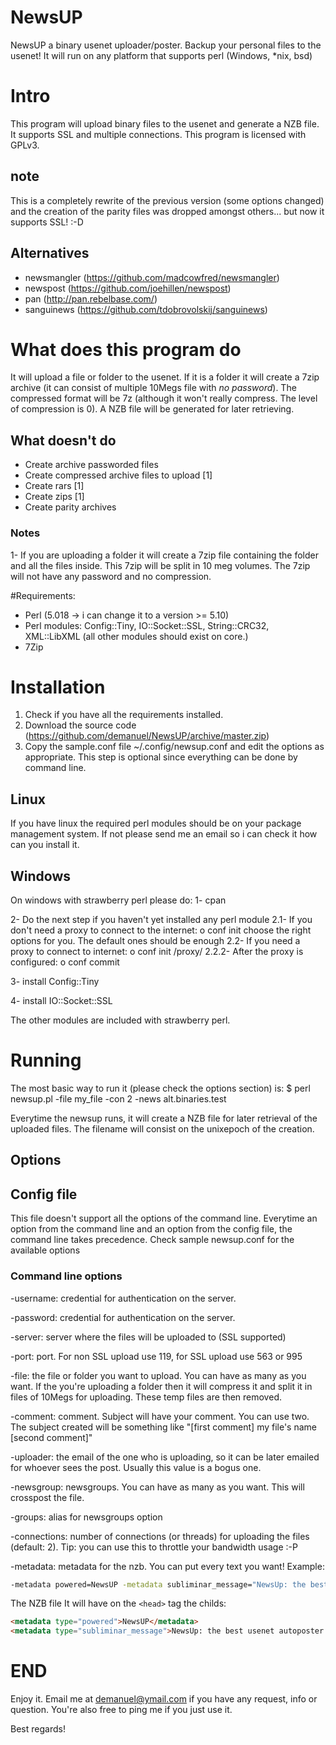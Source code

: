 NewsUP
======

NewsUP a binary usenet uploader/poster. Backup your personal files to the usenet!
It will run on any platform that supports perl (Windows, *nix, bsd)

# Intro

This program will upload binary files to the usenet and generate a NZB file. It supports SSL and multiple connections.
This program is licensed with GPLv3.


## note
This is a completely rewrite of the previous version (some options changed) and the creation of the parity files was dropped amongst others... but now it supports SSL! :-D

## Alternatives
* newsmangler (https://github.com/madcowfred/newsmangler)
* newspost (https://github.com/joehillen/newspost)
* pan (http://pan.rebelbase.com/)
* sanguinews (https://github.com/tdobrovolskij/sanguinews)


# What does this program do

It will upload a file or folder to the usenet. 
If it is a folder it will create a 7zip archive (it can consist of multiple 10Megs file with *no password*).
The compressed format will be 7z (although it won't really compress. The level of compression is 0).
A NZB file will be generated for later retrieving.

## What doesn't do

* Create archive passworded files 
* Create compressed archive files to upload [1]
* Create rars [1]
* Create zips [1]
* Create parity archives


### Notes
1- If you are uploading a folder it will create a 7zip file containing the folder and all the files inside. This 7zip will be split in 10 meg volumes.
The 7zip will not have any password and no compression.


#Requirements:
* Perl (5.018 -> i can change it to a version >= 5.10)
* Perl modules: Config::Tiny, IO::Socket::SSL, String::CRC32, XML::LibXML (all other modules should exist on core.)
* 7Zip

# Installation
1. Check if you have all the requirements installed.
2. Download the source code (https://github.com/demanuel/NewsUP/archive/master.zip)
3. Copy the sample.conf file ~/.config/newsup.conf and edit the options as appropriate. This step is optional since everything can be done by command line.

## Linux
If you have linux the required perl modules should be on your package management system. If not please send me an email so i can check it how can you install it.

## Windows
On windows with strawberry perl please do:
1- cpan

2- Do the next step if you haven't yet installed any perl module
2.1- If you don't need a proxy to connect to the internet: o conf init
choose the right options for you. The default ones should be enough
2.2- If you need a proxy to connect to internet: o conf init /proxy/
2.2.2- After the proxy is configured: o conf commit

3- install Config::Tiny

4- install IO::Socket::SSL

The other modules are included with strawberry perl.



# Running
The most basic way to run it (please check the options section) is:
$ perl newsup.pl -file my_file -con 2 -news alt.binaries.test

Everytime the newsup runs, it will create a NZB file for later retrieval of the uploaded files. The filename will consist on the unixepoch of the creation.


## Options

## Config file
This file doesn't support all the options of the command line. Everytime an option from the command line and an option from the config file, the command line takes precedence.
Check sample newsup.conf for the available options

### Command line options

-username: credential for authentication on the server.

-password: credential for authentication on the server.

-server: server where the files will be uploaded to (SSL supported)

-port: port. For non SSL upload use 119, for SSL upload use 563 or 995

-file: the file or folder you want to upload. You can have as many as you want. If the you're uploading a folder then it will compress it and split it in files of 10Megs for uploading. These temp files are then removed. 

-comment: comment. Subject will have your comment. You can use two. The subject created will be something like "[first comment] my file's name [second comment]"

-uploader: the email of the one who is uploading, so it can be later emailed for whoever sees the post. Usually this value is a bogus one.

-newsgroup: newsgroups. You can have as many as you want. This will crosspost the file.

-groups: alias for newsgroups option

-connections: number of connections (or threads) for uploading the files (default: 2). Tip: you can use this to throttle your bandwidth usage :-P

-metadata: metadata for the nzb. You can put every text you want! Example: 
```bash
-metadata powered=NewsUP -metadata subliminar_message="NewsUp: the best usenet autoposter crossplatform"
```

The NZB file It will have on the ```<head>``` tag the childs:
```html 
<metadata type="powered">NewsUP</metadata>
<metadata type="subliminar_message">NewsUp: the best usenet autoposter crossplatform</metadata>
```
# END

Enjoy it. Email me at demanuel@ymail.com if you have any request, info or question. You're also free to ping me if you just use it.

Best regards!
